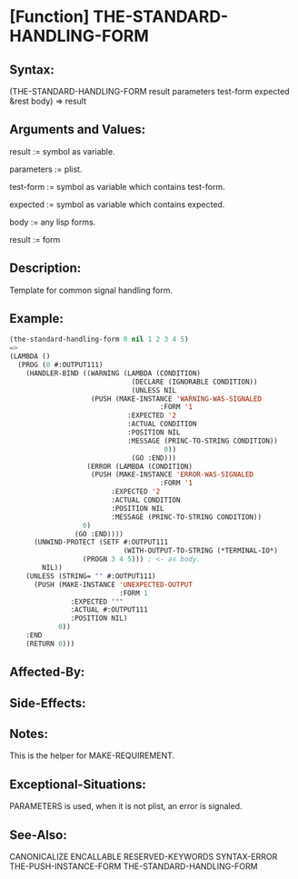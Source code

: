 # [Function] THE-STANDARD-HANDLING-FORM

## Syntax:

(THE-STANDARD-HANDLING-FORM result parameters test-form expected &rest body) => result

## Arguments and Values:

result := symbol as variable.

parameters := plist.

test-form := symbol as variable which contains test-form.

expected := symbol as variable which contains expected.

body := any lisp forms.

result := form

## Description:
Template for common signal handling form.

## Example:
```lisp
(the-standard-handling-form 0 nil 1 2 3 4 5)
=>
(LAMBDA ()
  (PROG (0 #:OUTPUT111)
    (HANDLER-BIND ((WARNING (LAMBDA (CONDITION)
                              (DECLARE (IGNORABLE CONDITION))
                              (UNLESS NIL
			        (PUSH (MAKE-INSTANCE 'WARNING-WAS-SIGNALED
				                     :FORM '1
						     :EXPECTED '2
						     :ACTUAL CONDITION
						     :POSITION NIL
						     :MESSAGE (PRINC-TO-STRING CONDITION))
                                      0))
                              (GO :END)))
                   (ERROR (LAMBDA (CONDITION)
		            (PUSH (MAKE-INSTANCE 'ERROR-WAS-SIGNALED
			                         :FORM '1
						 :EXPECTED '2
						 :ACTUAL CONDITION
						 :POSITION NIL
						 :MESSAGE (PRINC-TO-STRING CONDITION))
				  0)
			    (GO :END))))
      (UNWIND-PROTECT (SETF #:OUTPUT111
                            (WITH-OUTPUT-TO-STRING (*TERMINAL-IO*)
			      (PROGN 3 4 5))) ; <- as body.
        NIL))
    (UNLESS (STRING= "" #:OUTPUT111)
      (PUSH (MAKE-INSTANCE 'UNEXPECTED-OUTPUT
                           :FORM 1
			   :EXPECTED '""
			   :ACTUAL #:OUTPUT111
			   :POSITION NIL)
            0))
    :END
    (RETURN 0)))
```

## Affected-By:

## Side-Effects:

## Notes:
This is the helper for MAKE-REQUIREMENT.

## Exceptional-Situations:
PARAMETERS is used, when it is not plist, an error is signaled.

## See-Also:

CANONICALIZE
ENCALLABLE
RESERVED-KEYWORDS
SYNTAX-ERROR
THE-PUSH-INSTANCE-FORM
THE-STANDARD-HANDLING-FORM
